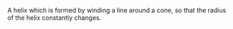 A helix which is formed by winding a line around a cone, so that the
radius of the helix constantly changes.
